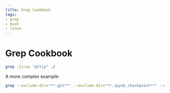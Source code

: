 ```yaml
---
title: Grep Cookbook
tags:
- grep
- bash
- linux
---  
```


# Grep Cookbook

```bash
grep -Iiran "pCtip" ./
```

A more complex example:

```bash
grep --exclude-dir="**.git**" --exclude-dir="**.ipynb_checkpoint**" --exclude="*.png" --exclude="*.svg" -Iran "pCtip" ./
```